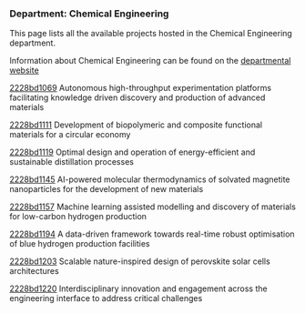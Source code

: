 ### Department: Chemical Engineering

This page lists all the available projects hosted in the Chemical Engineering department.

Information about Chemical Engineering can be found on the [departmental website](https://www.ucl.ac.uk/chemical-engineering)

[2228bd1069](../projects/2228bd1069.md) Autonomous high-throughput experimentation platforms facilitating knowledge driven discovery and production of advanced materials

[2228bd1111](../projects/2228bd1111.md) Development of biopolymeric and composite functional materials for a circular economy

[2228bd1119](../projects/2228bd1119.md) Optimal design and operation of energy-efficient and sustainable distillation processes

[2228bd1145](../projects/2228bd1145.md) AI-powered molecular thermodynamics of solvated magnetite nanoparticles for the development of new materials

[2228bd1157](../projects/2228bd1157.md) Machine learning assisted modelling and discovery of materials for low-carbon hydrogen production

[2228bd1194](../projects/2228bd1194.md) A data-driven framework towards real-time robust optimisation of blue hydrogen production facilities

[2228bd1203](../projects/2228bd1203.md) Scalable nature-inspired design of perovskite solar cells architectures

[2228bd1220](../projects/2228bd1220.md) Interdisciplinary innovation and engagement across the engineering interface to address critical challenges